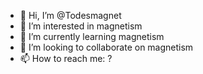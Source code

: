 - 👋 Hi, I’m @Todesmagnet
- 👀 I’m interested in magnetism
- 🌱 I’m currently learning magnetism
- 💞️ I’m looking to collaborate on magnetism
- 📫 How to reach me: ?

<!---
Todesmagnet/Todesmagnet is a ✨ special ✨ repository because its `README.md` (this file) appears on your GitHub profile.
You can click the Preview link to take a look at your changes.
--->

